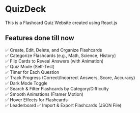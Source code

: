 # QuizDeck
This is a Flashcard Quiz Website created using React.js

## Features done till now
✅ Create, Edit, Delete, and Organize Flashcards  
✅ Categorize Flashcards (e.g., Math, Science, History)  
✅ Flip Cards to Reveal Answers (with Animation)  
✅ Quiz Mode (Self-Test)  
✅ Timer for Each Question  
✅ Track Progress (Correct/Incorrect Answers, Score, Accuracy)  
✅ Dark Mode Toggle  
✅ Search & Filter Flashcards by Category/Difficulty  
✅ Smooth Animations (Framer Motion)  
✅ Hover Effects for Flashcards  
✅ Leaderboard 
✅ Import & Export Flashcards (JSON File)  
